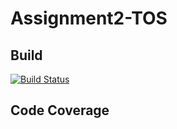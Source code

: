 # Assignment2-TOS

## Build
[![Build Status](https://travis-ci.com/Neskelogth/Assignment2TOS.svg?branch=main)](https://travis-ci.com/Neskelogth/Assignment2TOS)

## Code Coverage


